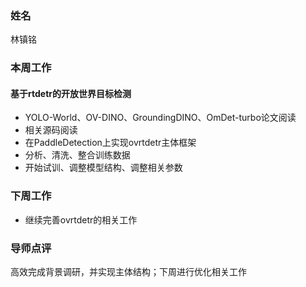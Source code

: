 ### 姓名

林镇铭

### 本周工作

#### 基于rtdetr的开放世界目标检测

- YOLO-World、OV-DINO、GroundingDINO、OmDet-turbo论文阅读
- 相关源码阅读
- 在PaddleDetection上实现ovrtdetr主体框架
- 分析、清洗、整合训练数据
- 开始试训、调整模型结构、调整相关参数

### 下周工作

- 继续完善ovrtdetr的相关工作

### 导师点评

高效完成背景调研，并实现主体结构；下周进行优化相关工作
